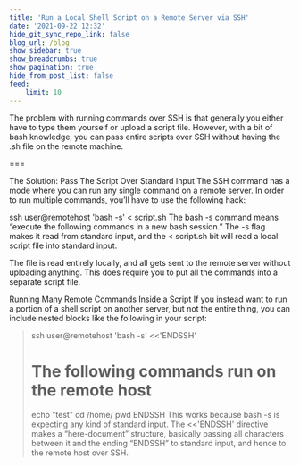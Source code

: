 ```yaml
---
title: 'Run a Local Shell Script on a Remote Server via SSH'
date: '2021-09-22 12:32'
hide_git_sync_repo_link: false
blog_url: /blog
show_sidebar: true
show_breadcrumbs: true
show_pagination: true
hide_from_post_list: false
feed:
    limit: 10
---
```


The problem with running commands over SSH is that generally you either have to type them yourself or upload a script file. However, with a bit of bash knowledge, you can pass entire scripts over SSH without having the .sh file on the remote machine.

===

The Solution: Pass The Script Over Standard Input
The SSH command has a mode where you can run any single command on a remote server. In order to run multiple commands, you’ll have to use the following hack:

ssh user@remotehost 'bash -s' < script.sh
The bash -s command means “execute the following commands in a new bash session.” The -s flag makes it read from standard input, and the < script.sh bit will read a local script file into standard input.

The file is read entirely locally, and all gets sent to the remote server without uploading anything. This does require you to put all the commands into a separate script file.

Running Many Remote Commands Inside a Script
If you instead want to run a portion of a shell script on another server, but not the entire thing, you can include nested blocks like the following in your script:

> ssh user@remotehost 'bash -s' <<'ENDSSH'
>   # The following commands run on the remote host
>   echo "test"
>   cd /home/
>   pwd
> ENDSSH
This works because bash -s is expecting any kind of standard input. The <<'ENDSSH' directive makes a “here-document” structure, basically passing all characters between it and the ending “ENDSSH” to standard input, and hence to the remote host over SSH.